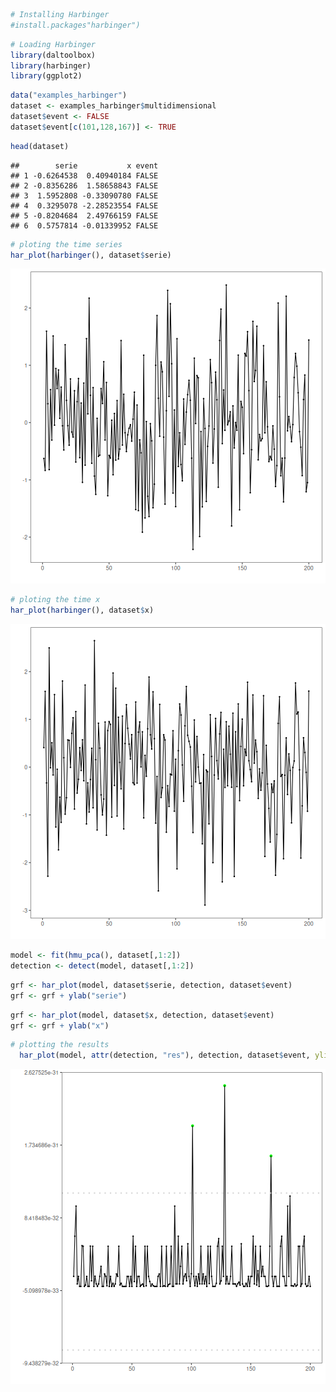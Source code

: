 
``` r
# Installing Harbinger
#install.packages"harbinger")
```


``` r
# Loading Harbinger
library(daltoolbox)
library(harbinger) 
library(ggplot2)
```


``` r
data("examples_harbinger")
dataset <- examples_harbinger$multidimensional
dataset$event <- FALSE
dataset$event[c(101,128,167)] <- TRUE
```


``` r
head(dataset)
```

```
##        serie           x event
## 1 -0.6264538  0.40940184 FALSE
## 2 -0.8356286  1.58658843 FALSE
## 3  1.5952808 -0.33090780 FALSE
## 4  0.3295078 -2.28523554 FALSE
## 5 -0.8204684  2.49766159 FALSE
## 6  0.5757814 -0.01339952 FALSE
```


``` r
# ploting the time series
har_plot(harbinger(), dataset$serie)
```

![plot of chunk unnamed-chunk-5](fig/hmu_pca/unnamed-chunk-5-1.png)


``` r
# ploting the time x
har_plot(harbinger(), dataset$x)
```

![plot of chunk unnamed-chunk-6](fig/hmu_pca/unnamed-chunk-6-1.png)


``` r
model <- fit(hmu_pca(), dataset[,1:2])
detection <- detect(model, dataset[,1:2])
```


``` r
grf <- har_plot(model, dataset$serie, detection, dataset$event)
grf <- grf + ylab("serie")
```


``` r
grf <- har_plot(model, dataset$x, detection, dataset$event)
grf <- grf + ylab("x")
```


``` r
# plotting the results
  har_plot(model, attr(detection, "res"), detection, dataset$event, yline = attr(detection, "threshold"))
```

![plot of chunk unnamed-chunk-10](fig/hmu_pca/unnamed-chunk-10-1.png)
